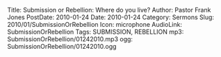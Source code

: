 Title: Submission or Rebellion: Where do you live?
Author: Pastor Frank Jones
PostDate: 2010-01-24
Date: 2010-01-24
Category: Sermons
Slug: 2010/01/SubmissionOrRebellion
Icon: microphone
AudioLink: SubmissionOrRebellion
Tags: SUBMISSION, REBELLION
mp3: SubmissionOrRebellion/01242010.mp3
ogg: SubmissionOrRebellion/01242010.ogg
